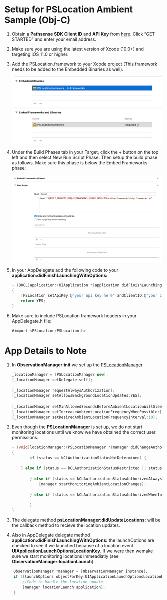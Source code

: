 # Setup for PSLocation Ambient Sample (Obj-C)

1. Obtain a **Pathsense SDK Client ID** and **API Key** from [here](https://pathsense.com/). Click “GET STARTED” and enter your email address.

2. Make sure you are using the latest version of Xcode (10.0+) and targeting iOS 11.0 or higher.

3. Add the PSLocation.framework to your Xcode project (This framework needs to be added to the Embedded Binaries as well).

	![Screenshot1](../frameworks.png?raw=true "")

4. Under the Build Phases tab in your Target, click the + button on the top left and then select New Run Script Phase. Then setup the build phase as follows. Make sure this phase is below the Embed Frameworks phase:

	![Screenshot2](../RunScript.png?raw=true "")

5. In your AppDelegate add the following code to your **application:didFinishLaunchingWithOptions:**

    ```groovy
	- (BOOL)application:(UIApplication *)application didFinishLaunchingWithOptions:(NSDictionary *)launchOptions
	{
		[PSLocation setApiKey:@"your api key here" andClientID:@"your client ID"];
    	return YES;
	}
	```

6. Make sure to include PSLocation framework headers in your AppDelegate.h file:

    ```groovy
	#import <PSLocation/PSLocation.h>
	```

# App Details to Note

1. In **ObservationManager:init** we set up the [PSLocationManager](https://developer.pathsense.com/sites/pathsensedeveloperportal.dd/files/documentation/ios/sdk/location/1.2/interface_p_s_location_manager.html) 
    
    ```groovy
    _locationManager = [PSLocationManager new];
    [_locationManager setDelegate:self];
    
    [_locationManager requestAlwaysAuthorization];
    [_locationManager setAllowsBackgroundLocationUpdates:YES];

    [_locationManager setMinAllowedSecondsBeforeAmbientLocationWillSleep:[SettingsViewController allowedWakeTime]];
    [_locationManager setIncreaseAmbientLocationFrequencyWhenPossible:[SettingsViewController useIncreaseFrequencyWhenPossible]];
    [_locationManager setDesiredAmbientLocationFrequencyInterval:10];
	```

2. Even though the **PSLocationManager** is set up, we do not start monitoring locations until we know we have obtained the correct user permissions.
    
    ```groovy
	- (void)locationManager:(PSLocationManager *)manager didChangeAuthorizationStatus:(CLAuthorizationStatus)status
	{
    		if (status == kCLAuthorizationStatusNotDetermined) {
        
   		} else if (status == kCLAuthorizationStatusRestricted || status == kCLAuthorizationStatusDenied) {
        
    		} else if (status == kCLAuthorizationStatusAuthorizedAlways) {
        		[manager startMonitoringAmbientLocationChanges];
        
    		} else if (status == kCLAuthorizationStatusAuthorizedWhenInUse) {
    
    		}
	}
	```

    
3. The delegate method **psLocationManager:didUpdateLocations:** will be the callback method to recieve the location updates.

4. Also in AppDelegate delegate method **application:didFinishLaunchingWithOptions:** the launchOptions are checked to see if we launched because of a location event **UIApplicationLaunchOptionsLocationKey**. If we were then wemake sure we start monitoring locations immeadiatly (see **ObservationManager:locationLaunch**).
```groovy
    ObservationManager *manager = [ObservationManager instance];
    if ([launchOptions objectForKey:UIApplicationLaunchOptionsLocationKey]) {
        //Code to handle the location update
        [manager locationLaunch:application];
    }
```
